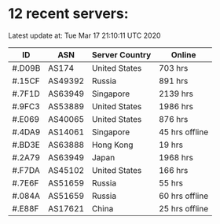 # 12 recent servers:

Latest update at: Tue Mar 17 21:10:11 UTC 2020

| ID | ASN | Server Country | Online |
| -- | --- | -------------- | ------ |
| #.D09B | AS174 | United States | 703 hrs |
| #.15CF | AS49392 | Russia | 891 hrs |
| #.7F1D | AS63949 | Singapore | 2139 hrs |
| #.9FC3 | AS53889 | United States | 1986 hrs |
| #.E069 | AS40065 | United States | 876 hrs |
| #.4DA9 | AS14061 | Singapore | 45 hrs offline |
| #.BD3E | AS63888 | Hong Kong | 19 hrs |
| #.2A79 | AS63949 | Japan | 1968 hrs |
| #.F7DA | AS45102 | United States | 166 hrs |
| #.7E6F | AS51659 | Russia | 55 hrs |
| #.084A | AS51659 | Russia | 60 hrs offline |
| #.E88F | AS17621 | China | 25 hrs offline |

